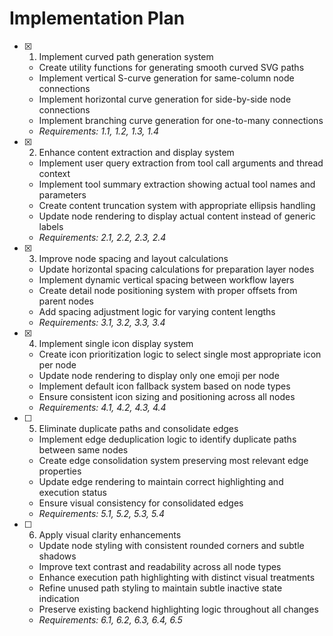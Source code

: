 # Implementation Plan

- [x] 1. Implement curved path generation system
  - Create utility functions for generating smooth curved SVG paths
  - Implement vertical S-curve generation for same-column node connections
  - Implement horizontal curve generation for side-by-side node connections
  - Implement branching curve generation for one-to-many connections
  - _Requirements: 1.1, 1.2, 1.3, 1.4_

- [x] 2. Enhance content extraction and display system
  - Implement user query extraction from tool call arguments and thread context
  - Implement tool summary extraction showing actual tool names and parameters
  - Create content truncation system with appropriate ellipsis handling
  - Update node rendering to display actual content instead of generic labels
  - _Requirements: 2.1, 2.2, 2.3, 2.4_

- [x] 3. Improve node spacing and layout calculations
  - Update horizontal spacing calculations for preparation layer nodes
  - Implement dynamic vertical spacing between workflow layers
  - Create detail node positioning system with proper offsets from parent nodes
  - Add spacing adjustment logic for varying content lengths
  - _Requirements: 3.1, 3.2, 3.3, 3.4_

- [x] 4. Implement single icon display system
  - Create icon prioritization logic to select single most appropriate icon per node
  - Update node rendering to display only one emoji per node
  - Implement default icon fallback system based on node types
  - Ensure consistent icon sizing and positioning across all nodes
  - _Requirements: 4.1, 4.2, 4.3, 4.4_

- [ ] 5. Eliminate duplicate paths and consolidate edges
  - Implement edge deduplication logic to identify duplicate paths between same nodes
  - Create edge consolidation system preserving most relevant edge properties
  - Update edge rendering to maintain correct highlighting and execution status
  - Ensure visual consistency for consolidated edges
  - _Requirements: 5.1, 5.2, 5.3, 5.4_

- [ ] 6. Apply visual clarity enhancements
  - Update node styling with consistent rounded corners and subtle shadows
  - Improve text contrast and readability across all node types
  - Enhance execution path highlighting with distinct visual treatments
  - Refine unused path styling to maintain subtle inactive state indication
  - Preserve existing backend highlighting logic throughout all changes
  - _Requirements: 6.1, 6.2, 6.3, 6.4, 6.5_